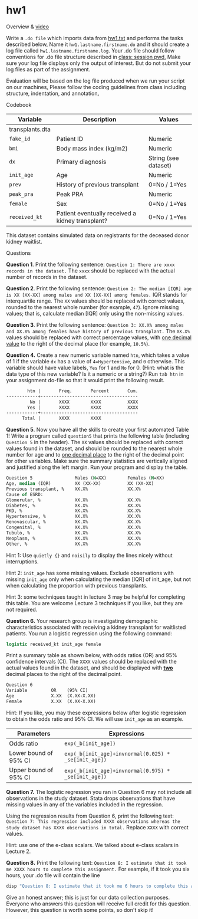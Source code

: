 # hw1

Overview & [video](https://jhjhm.zoom.us/rec/share/FJqR4OFoXqeU3yDIjgbFRiCm2rBu6X5OMebxaX0_oRcBH_vTXv6Bm4yDXLabbe3C.YLu4JhjZBWL0ZsmE)

Write a `.do file` which imports data from [hw1.txt](hw1.txt) and performs the tasks described below[.](hw1solnotes.ipynb) Name it `hw1.lastname.firstname.do` and it should create a log file called `hw1.lastname.firstname.log`. Your .do file should follow conventions for .do file structure described in [class: session pwd](eee.md)[.](hw1rubric.md) Make sure your log file displays only the output of interest. But do not submit your log files as part of the assignment.

Evaluation will be based on the log file produced when we run your script on our machines[.](https://raw.githubusercontent.com/jhustata/book/main/stcox.ado) Please follow the coding guidelines from class including structure, indentation, and annotation[.](https://raw.githubusercontent.com/jhustata/book/main/hw1.lastname.firstname.do)

Codebook

| Variable       | Description                                  | Values           |
| ------------------- | ------------------------------------------------ | -------------------- |
| transplants.dta |                                                  |                      |
| `fake_id`           | Patient ID                                       | Numeric              |
| `bmi`               | Body mass index (kg/m2)                          | Numeric              |
| `dx`                | Primary diagnosis                                | String (see dataset) |
| `init_age`          | Age                                              | Numeric              |
| `prev`              | History of previous transplant                   | 0=No / 1=Yes         |
| `peak_pra`          | Peak PRA                                         | Numeric              |
| `female`            | Sex                                              | 0=No / 1=Yes         |
| `received_kt`       | Patient eventually received a kidney transplant? | 0=No / 1=Yes         |

This dataset contains simulated data on registrants for the deceased donor kidney waitlist.


Questions

**Question 1**. Print the following sentence: `Question 1: There are xxxx records in the dataset.` The `xxxx` should be replaced with the actual number of records in the dataset.



**Question 2**. Print the following sentence: `Question 2: The median [IQR] age is XX [XX-XX] among males and XX [XX-XX] among females.` IQR stands for interquartile range. The `XX` values should be replaced with correct values, rounded to the nearest whole number (for example, `47`). Ignore missing values; that is, calculate median [IQR] only using the non-missing values.



**Question 3**. Print the following sentence: `Question 3: XX.X% among males and XX.X% among females have history of previous transplant.` The `XX.X%` values should be replaced with correct percentage values, with <u>one decimal value</u> to the right of the decimal place (for example, `10.5%`).



**Question 4.** Create a new numeric variable named `htn`, which takes a value of 1 if the variable `dx` has a value of `4=Hypertensive`, and `0` otherwise. This variable should have value labels, `Yes` for 1 and `No` for 0. (Hint: what is the data type of this new variable? Is it a numeric or a string?) Run `tab htn` in your assignment do-file so that it would print the following result.

```stata
        htn |       Freq.       Percent       Cum.
------------+-------------------------------------
         No |       XXXX        XXXX          XXXX
        Yes |       XXXX        XXXX          XXXX
------------+-------------------------------------
      Total |       XXXX        XXXX
```



**Question 5**. Now you have all the skills to create your first automated Table 1! Write a program called `question5` that prints the following table (including `Question 5` in the header). The `XX` values should be replaced with correct values found in the dataset, and should be rounded to the nearest whole number for age and to <u>one decimal place</u> to the right of the decimal point for other variables. Make sure the summary statistics are vertically aligned and justified along the left margin. Run your program and display the table.

```stata
Question 5                Males (N=XX)        Females (N=XX)
Age, median (IQR)         XX (XX-XX)          XX (XX-XX)
Previous transplant, %    XX.X%               XX.X%
Cause of ESRD:
Glomerular, %             XX.X%               XX.X%
Diabetes, %               XX.X%               XX.X%
PKD, %                    XX.X%               XX.X%
Hypertensive, %           XX.X%               XX.X%
Renovascular, %           XX.X%               XX.X%
Congenital, %             XX.X%               XX.X%
Tubulo, %                 XX.X%               XX.X%
Neoplasm, %               XX.X%               XX.X%
Other, %                  XX.X%               XX.X%
```

Hint 1: Use `quietly {}` and `noisily` to display the lines nicely without interruptions.

Hint 2: `init_age` has some missing values. Exclude observations with missing `init_age` only when calculating the median [IQR] of init\_age, but not when calculating the proportion with previous transplants.

Hint 3: some techniques taught in lecture 3 may be helpful for completing this table. You are welcome Lecture 3 techniques if you like, but they are not required.



**Question 6.** Your research group is investigating demographic characteristics associated with receiving a kidney transplant for waitlisted patients. You run a logistic regression using the following command:

```stata
logistic received_kt init_age female
```

Print a summary table as shown below, with odds ratios (OR) and 95% confidence intervals (CI). The `XXXX` values should be replaced with the actual values found in the dataset, and should be displayed with <u>**two**</u> decimal places to the right of the decimal point.

```stata
Question 6
Variable         OR    (95% CI)
Age              X.XX  (X.XX-X.XX)
Female           X.XX  (X.XX-X.XX)
```

Hint: If you like, you may these expressions below after logistic regression to obtain the odds ratio and 95% CI. We will use `init_age` as an example.

| Parameters            | Expressions                                          |
| --------------------- | ---------------------------------------------------- |
| Odds ratio            | `exp(_b[init_age])`                                  |
| Lower bound of 95% CI | `exp(_b[init_age]+invnormal(0.025) * _se[init_age])` |
| Upper bound of 95% CI | `exp(_b[init_age]+invnormal(0.975) * _se[init_age])` |



**Question 7.** The logistic regression you ran in Question 6 may not include all observations in the study dataset. Stata drops observations that have missing values in any of the variables included in the regression.

Using the regression results from Question 6, print the following text: `Question 7: This regression included XXXX observations whereas the study dataset has XXXX observations in total.` Replace `XXXX` with correct values.

Hint: use one of the e-class scalars. We talked about e-class scalars in Lecture 2.



**Question 8.** Print the following text: `Question 8: I estimate that it took me XXXX hours to complete this assignment.` For example, if it took you six hours, your .do file will contain the line

```stata
disp "Question 8: I estimate that it took me 6 hours to complete this assignment."
```

Give an honest answer; this is just for our data collection purposes. Everyone who answers this question will receive full credit for this question. However, this question is worth some points, so don't skip it!
